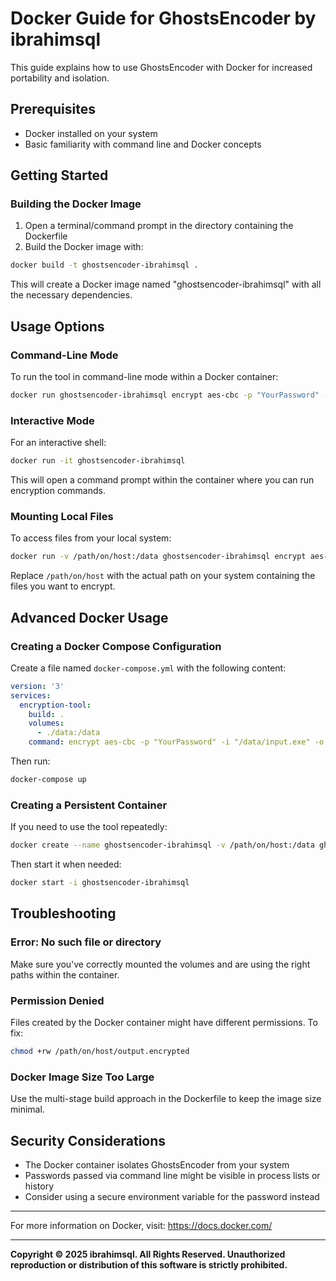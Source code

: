 # Docker Guide for GhostsEncoder by ibrahimsql

This guide explains how to use GhostsEncoder with Docker for increased portability and isolation.

## Prerequisites

- Docker installed on your system
- Basic familiarity with command line and Docker concepts

## Getting Started

### Building the Docker Image

1. Open a terminal/command prompt in the directory containing the Dockerfile
2. Build the Docker image with:

```bash
docker build -t ghostsencoder-ibrahimsql .
```

This will create a Docker image named "ghostsencoder-ibrahimsql" with all the necessary dependencies.

## Usage Options

### Command-Line Mode

To run the tool in command-line mode within a Docker container:

```bash
docker run ghostsencoder-ibrahimsql encrypt aes-cbc -p "YourPassword" -i "/data/input.exe" -o "/data/output.encrypted"
```

### Interactive Mode

For an interactive shell:

```bash
docker run -it ghostsencoder-ibrahimsql
```

This will open a command prompt within the container where you can run encryption commands.

### Mounting Local Files

To access files from your local system:

```bash
docker run -v /path/on/host:/data ghostsencoder-ibrahimsql encrypt aes-cbc -p "YourPassword" -i "/data/input.exe" -o "/data/output.encrypted"
```

Replace `/path/on/host` with the actual path on your system containing the files you want to encrypt.

## Advanced Docker Usage

### Creating a Docker Compose Configuration

Create a file named `docker-compose.yml` with the following content:

```yaml
version: '3'
services:
  encryption-tool:
    build: .
    volumes:
      - ./data:/data
    command: encrypt aes-cbc -p "YourPassword" -i "/data/input.exe" -o "/data/output.encrypted"
```

Then run:

```bash
docker-compose up
```

### Creating a Persistent Container

If you need to use the tool repeatedly:

```bash
docker create --name ghostsencoder-ibrahimsql -v /path/on/host:/data ghostsencoder-ibrahimsql
```

Then start it when needed:

```bash
docker start -i ghostsencoder-ibrahimsql
```

## Troubleshooting

### Error: No such file or directory

Make sure you've correctly mounted the volumes and are using the right paths within the container.

### Permission Denied

Files created by the Docker container might have different permissions. To fix:

```bash
chmod +rw /path/on/host/output.encrypted
```

### Docker Image Size Too Large

Use the multi-stage build approach in the Dockerfile to keep the image size minimal.

## Security Considerations

- The Docker container isolates GhostsEncoder from your system
- Passwords passed via command line might be visible in process lists or history
- Consider using a secure environment variable for the password instead

---

For more information on Docker, visit: https://docs.docker.com/

---

**Copyright © 2025 ibrahimsql. All Rights Reserved. Unauthorized reproduction or distribution of this software is strictly prohibited.** 